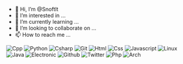 - 👋 Hi, I’m @Snoftlt
- 👀 I’m interested in ...
- 🌱 I’m currently learning ...
- 💞️ I’m looking to collaborate on ...
- 📫 How to reach me ...

![Cpp](https://img.shields.io/badge/-C++-blue?logo=cplusplus)
![Python](https://img.shields.io/badge/-Python-yellow?logo=python)
![Csharp](https://img.shields.io/badge/-CSharp-blue?logo=csharp)
![Git](https://img.shields.io/badge/-Git-orange?logo=git)
![Html](https://img.shields.io/badge/-HTML-orange?logo=html)
![Css](https://img.shields.io/badge/-CSS-blue?logo=css)
![Javascript](https://img.shields.io/badge/-JavaScript-yellow?logo=javascript)
![Linux](https://img.shields.io/badge/-Linux-black?logo=linux)
![Java](https://img.shields.io/badge/-Java-red?logo=java)
![Electronic](https://img.shields.io/badge/-Electronic-black)
![Github](https://img.shields.io/badge/-Github-orange?logo=github)
![Twitter](https://img.shields.io/badge/-Twitter-black?logo=twitter)
![Php](https://img.shields.io/badge/-PHP-gray?logo=php)
![Arch](https://img.shields.io/badge/-Arch-black?logo=arch)
